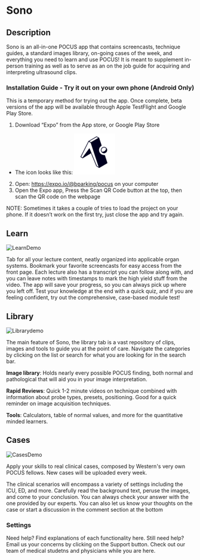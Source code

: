 # Sono

## Description

Sono is an all-in-one POCUS app that contains screencasts, technique guides, a standard images library, on-going cases of the week, and everything you need to learn and use POCUS! It is meant to supplement in-person training as well as to serve as an on the job guide for acquiring and interpreting ultrasound clips. 


### Installation Guide - Try it out on your own phone (Android Only)

This is a temporary method for trying out the app. Once complete, beta versions of the app will be available through Apple TestFlight and Google Play Store.   

1. Download “Expo” from the App store, or Google Play Store
  - The icon looks like this: ![expo](./docs/expo%20icon.png)
2. Open: https://expo.io/@bparking/pocus on your computer
3. Open the Expo app, Press the Scan QR Code button at the top, then scan the QR code on the webpage

NOTE: Sometimes it takes a couple of tries to load the project on your phone. If it doesn’t work on the first try, just close the app and try again.

## Learn 

![LearnDemo](https://res.cloudinary.com/dwtw3ge2z/image/upload/v1596475773/Misc/Github%20Readme/LearnDemo_sq9olv.png)

Tab for all your lecture content, neatly organized into applicable organ systems. Bookmark your favorite screencasts for easy access from the front page. Each lecture also has a transcript you can follow along with, and you can leave notes with timestamps to mark the high yield stuff from the video. The app will save your progress, so you can always pick up where you left off. Test your knowledge at the end with a quick quiz, and if you are feeling confident, try out the comprehensive, case-based module test! 

## Library

![Librarydemo](https://res.cloudinary.com/dwtw3ge2z/image/upload/v1596476197/Misc/Github%20Readme/LibraryDemo_ljjl1k.png)

The main feature of Sono, the library tab is a vast repository of clips, images and tools to guide you at the point of care. Navigate the categories by clicking on the list or search for what you are looking for in the search bar. 

**Image library**: Holds nearly every possible POCUS finding, both normal and pathological that will aid you in your image interpretation. 

**Rapid Reviews**: Quick 1-2 minute videos on technique combined with information about probe types, presets, positioning. Good for a quick reminder on image acquisition techniques.

**Tools**: Calculators, table of normal values, and more for the quantitative minded learners. 

## Cases

![CasesDemo](https://res.cloudinary.com/dwtw3ge2z/image/upload/v1596475912/Misc/Github%20Readme/CasesDemo_zmaedo.png)

Apply your skills to real clinical cases, composed by Western's very own POCUS fellows. New cases will be uploaded every week. 

The clinical scenarios will encompass a variety of settings including the ICU, ED, and more. Carefully read the background text, peruse the images, and come to your conclusion. You can always check your answer with the one provided by our experts. You can also let us know your thoughts on the case or start a discussion in the comment section at the bottom

### Settings

Need help? Find explanations of each functionality here. Still need help? Email us your concerns by clicking on the Support button. Check out our team of medical studetns and physicians while you are here. 
